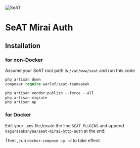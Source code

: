 ![SeAT](http://i.imgur.com/aPPOxSK.png)

# SeAT Mirai Auth

## Installation

### for non-Docker

Assume your SeAT root path is `/var/www/seat` and run this code

```php
php artisan down
composer require warlof/seat-teamspeak

php artisan vendor:publish --force --all
php artisan migrate
php artisan up
```

### for Docker

Edit your `.env` file,locate the line `SEAT_PLUGINS` and append `kagurazakanyaa/seat-mirai-http-auth` at the end.

Then , run `docker-compose up -d` to take effect.
